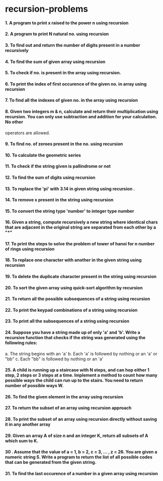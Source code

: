 # recursion-problems
#### 1. A program to print x raised to the power n using recursion
#### 2. A program to print N natural no. using recursion
#### 3. To find out and return the number of digits present in a number recursively
#### 4. To find the sum of given array using recursion
#### 5. To check if no. is present in the array using recursion.
#### 6. To print the index of first occurence of the given no. in array using recursion
#### 7. To find all the indexes of given no. in the array using recursion
#### 8. Given two integers m & n, calculate and return their multiplication using recursion. You can only use subtraction and addition for your calculation. No other

operators are allowed.
#### 9. To find no. of zeroes present in the no. using recursion
#### 10. To calculate the geometric series
#### 11. To check if the string given is pallindrome or not
#### 12. To find the sum of digits using recursion
#### 13. To replace the 'pi' with 3.14 in given string using recursion .
#### 14. To remove x present in the string using recursion
#### 15. To convert the string type 'number' to integer type number
#### 16. Given a string, compute recursively a new string where identical chars that are adjacent in the original string are separated from each other by a "*"
#### 17. To print the steps to solve the problem of tower of hanoi for n number of rings using recursion
#### 18. To replace one character with another in the given string using recursion
#### 19. To delete the duplicate character present in the string using recursion
#### 20. To sort the given array using quick-sort algorithm by recursion
#### 21. To return all the possible subsequences of a string using recursion
#### 22. To print the keypad combinations of a string using recursion
#### 23. To print all the subsequences of a string using recursion
#### 24. Suppose you have a string made up of only 'a' and 'b'. Write a recursive function that checks if the string was generated using the following rules:
a. The string begins with an 'a'
b. Each 'a' is followed by nothing or an 'a' or "bb"
c. Each "bb" is followed by nothing or an 'a'
#### 25. A child is running up a staircase with N steps, and can hop either 1 step, 2 steps or 3 steps at a time. Implement a method to count how many possible ways the child can run up to the stairs. You need to return number of possible ways W.
#### 26. To find the given element in the array using recursion
#### 27. To return the subset of an array using recursion approach 
#### 28. To print the subset of an array using recursion directly without saving it in any another array
#### 29. Given an array A of size n and an integer K, return all subsets of A which sum to K.
#### 30 . Assume that the value of a = 1, b = 2, c = 3, ... , z = 26. You are given a numeric string S. Write a program to return the list of all possible codes that can be generated from the given string.
#### 31. To find the last occurence of a number in a given array using recursion
